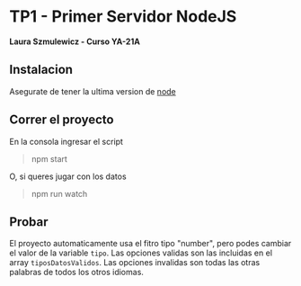# TP1 - Primer Servidor NodeJS
**Laura Szmulewicz - Curso YA-21A**

## Instalacion
Asegurate de tener la ultima version de [node](https://nodejs.org/en)

## Correr el proyecto
En la consola ingresar el script

> npm start

O, si queres jugar con los datos

> npm run watch

## Probar
El proyecto automaticamente usa el fitro tipo "number", pero podes cambiar el valor de la variable `tipo`. 
Las opciones validas son las incluidas en el array `tiposDatosValidos`. Las opciones invalidas son todas las otras palabras de todos los otros idiomas.
